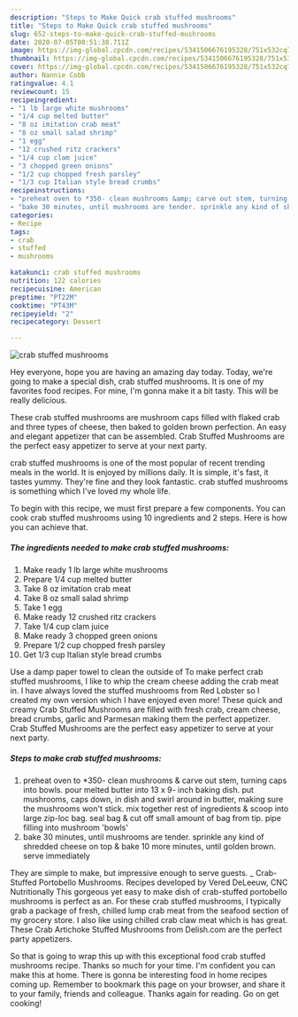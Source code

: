 ```yaml
---
description: "Steps to Make Quick crab stuffed mushrooms"
title: "Steps to Make Quick crab stuffed mushrooms"
slug: 652-steps-to-make-quick-crab-stuffed-mushrooms
date: 2020-07-05T00:51:38.711Z
image: https://img-global.cpcdn.com/recipes/5341506676195328/751x532cq70/crab-stuffed-mushrooms-recipe-main-photo.jpg
thumbnail: https://img-global.cpcdn.com/recipes/5341506676195328/751x532cq70/crab-stuffed-mushrooms-recipe-main-photo.jpg
cover: https://img-global.cpcdn.com/recipes/5341506676195328/751x532cq70/crab-stuffed-mushrooms-recipe-main-photo.jpg
author: Nannie Cobb
ratingvalue: 4.1
reviewcount: 15
recipeingredient:
- "1 lb large white mushrooms"
- "1/4 cup melted butter"
- "8 oz imitation crab meat"
- "8 oz small salad shrimp"
- "1 egg"
- "12 crushed ritz crackers"
- "1/4 cup clam juice"
- "3 chopped green onions"
- "1/2 cup chopped fresh parsley"
- "1/3 cup Italian style bread crumbs"
recipeinstructions:
- "preheat oven to *350- clean mushrooms &amp; carve out stem, turning caps into bowls. pour melted butter into 13 x 9- inch baking dish. put mushrooms, caps down, in dish and swirl around in butter, making sure the mushrooms won&#39;t stick. mix together rest of ingredients &amp; scoop into large zip-loc bag. seal bag &amp; cut off small amount of bag from tip. pipe filling into mushroom &#39;bowls&#39;"
- "bake 30 minutes, until mushrooms are tender. sprinkle any kind of shredded cheese on top &amp; bake 10 more minutes, until golden brown. serve immediately"
categories:
- Recipe
tags:
- crab
- stuffed
- mushrooms

katakunci: crab stuffed mushrooms 
nutrition: 122 calories
recipecuisine: American
preptime: "PT22M"
cooktime: "PT43M"
recipeyield: "2"
recipecategory: Dessert

---
```



![crab stuffed mushrooms](https://img-global.cpcdn.com/recipes/5341506676195328/751x532cq70/crab-stuffed-mushrooms-recipe-main-photo.jpg)

Hey everyone, hope you are having an amazing day today. Today, we're going to make a special dish, crab stuffed mushrooms. It is one of my favorites food recipes. For mine, I'm gonna make it a bit tasty. This will be really delicious.

These crab stuffed mushrooms are mushroom caps filled with flaked crab and three types of cheese, then baked to golden brown perfection. An easy and elegant appetizer that can be assembled. Crab Stuffed Mushrooms are the perfect easy appetizer to serve at your next party.

crab stuffed mushrooms is one of the most popular of recent trending meals in the world. It is enjoyed by millions daily. It is simple, it's fast, it tastes yummy. They're fine and they look fantastic. crab stuffed mushrooms is something which I've loved my whole life.


To begin with this recipe, we must first prepare a few components. You can cook crab stuffed mushrooms using 10 ingredients and 2 steps. Here is how you can achieve that.

<!--inarticleads1-->

##### The ingredients needed to make crab stuffed mushrooms:

1. Make ready 1 lb large white mushrooms
1. Prepare 1/4 cup melted butter
1. Take 8 oz imitation crab meat
1. Take 8 oz small salad shrimp
1. Take 1 egg
1. Make ready 12 crushed ritz crackers
1. Take 1/4 cup clam juice
1. Make ready 3 chopped green onions
1. Prepare 1/2 cup chopped fresh parsley
1. Get 1/3 cup Italian style bread crumbs


Use a damp paper towel to clean the outside of To make perfect crab stuffed mushrooms, I like to whip the cream cheese adding the crab meat in. I have always loved the stuffed mushrooms from Red Lobster so I created my own version which I have enjoyed even more! These quick and creamy Crab Stuffed Mushrooms are filled with fresh crab, cream cheese, bread crumbs, garlic and Parmesan making them the perfect appetizer. Crab Stuffed Mushrooms are the perfect easy appetizer to serve at your next party. 

<!--inarticleads2-->

##### Steps to make crab stuffed mushrooms:

1. preheat oven to *350- clean mushrooms &amp; carve out stem, turning caps into bowls. pour melted butter into 13 x 9- inch baking dish. put mushrooms, caps down, in dish and swirl around in butter, making sure the mushrooms won&#39;t stick. mix together rest of ingredients &amp; scoop into large zip-loc bag. seal bag &amp; cut off small amount of bag from tip. pipe filling into mushroom &#39;bowls&#39;
1. bake 30 minutes, until mushrooms are tender. sprinkle any kind of shredded cheese on top &amp; bake 10 more minutes, until golden brown. serve immediately


They are simple to make, but impressive enough to serve guests. _ Crab-Stuffed Portobello Mushrooms. Recipes developed by Vered DeLeeuw, CNC Nutritionally This gorgeous yet easy to make dish of crab-stuffed portobello mushrooms is perfect as an. For these crab stuffed mushrooms, I typically grab a package of fresh, chilled lump crab meat from the seafood section of my grocery store. I also like using chilled crab claw meat which is has great. These Crab Artichoke Stuffed Mushrooms from Delish.com are the perfect party appetizers. 

So that is going to wrap this up with this exceptional food crab stuffed mushrooms recipe. Thanks so much for your time. I'm confident you can make this at home. There is gonna be interesting food in home recipes coming up. Remember to bookmark this page on your browser, and share it to your family, friends and colleague. Thanks again for reading. Go on get cooking!
